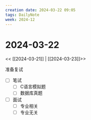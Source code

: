 ```yaml
---
creation date: 2024-03-22 09:05
tags: DailyNote
week: 2024-12
---
```


# 2024-03-22

<< [[2024-03-21]] | [[2024-03-23]]>>


准备复试
- [ ] 笔试
	- [ ] C语言模拟题
	- [ ] 数据库真题
- [ ] 面试
	- [ ] 专业相关
	- [ ] 专业无关